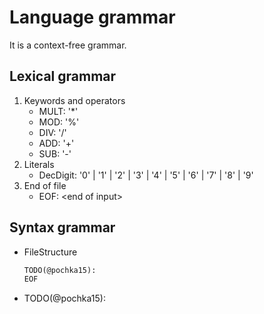 # Language grammar

It is a context-free grammar. 

## Lexical grammar

1. Keywords and operators
    - MULT: '*'
    - MOD: '%'
    - DIV: '/'
    - ADD: '+'
    - SUB: '-'
2. Literals
   - DecDigit: '0' | '1' | '2' | '3' | '4' | '5' | '6' | '7' | '8' | '9'
3. End of file
   - EOF: \<end of input\>

## Syntax grammar

- FileStructure

    ```txt
    TODO(@pochka15):
    EOF
    ```
 
- TODO(@pochka15):